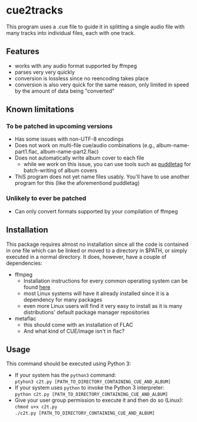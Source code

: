 # cue2tracks

This program uses a .cue file to guide it in splitting a single audio file with many tracks into individual files, each with one track. 

## Features
* works with any audio format supported by ffmpeg
* parses very very quickly
* conversion is lossless since no reencoding takes place
* conversion is also very quick for the same reason, only limited in speed by the amount of data being "converted"

## Known limitations
### To be patched in upcoming versions
* Has some issues with non-UTF-8 encodings
* Does not work on multi-file cue/audio combinations (e.g., album-name-part1.flac, album-name-part2.flac)
* Does not automatically write album cover to each file
  * while we work on this issue, you can use tools such as [puddletag](https://docs.puddletag.net/) for batch-writing of album covers
* ThiS program does not yet name files usably. You'll have to use another program for this (like the aforementiond puddletag)
### Unlikely to ever be patched
* Can only convert formats supported by your compilation of ffmpeg


## Installation
This package requires almost no installation since all the code is contained in one file which can be linked or moved to a directory in $PATH, or simply executed in a normal directory. It does, however, have a couple of dependencies:

* ffmpeg
  * Installation instructions for every common operating system can be found [here](https://ffmpeg.org/download.html)
  * most Linux systems will have it already installed since it is a dependency for many packages
  * even more Linux users will find it very easy to install as it is many distributions' default package manager repositories
* metaflac
  * this should come with an installation of FLAC
  * And what kind of CUE/image isn't in flac?

## Usage
This command should be executed using Python 3:
* If your system has the `python3` command:  
`ptyhon3 c2t.py [PATH_TO_DIRECTORY_CONTAINING_CUE_AND_ALBUM]`
* If your system uses `python` to invoke the Python 3 interpreter:  
`python c2t.py [PATH_TO_DIRECTORY_CONTAINING_CUE_AND_ALBUM]`
* Give your user group permission to execute it and then do so (Linux):  
`chmod u+x c2t.py`  
`./c2t.py [PATH_TO_DIRECTORY_CONTAINING_CUE_AND_ALBUM]`
